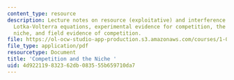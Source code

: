 ```yaml
---
content_type: resource
description: Lecture notes on resource (exploitative) and interference competition,
  Lotka-Volterra equations, experimental evidence for competition, the concept of
  niche, and field evidence of competition.
file: https://ol-ocw-studio-app-production.s3.amazonaws.com/courses/1-018j-ecology-i-the-earth-system-fall-2009/4d922119832362db083555b659710da7_MIT1_018JF09_Lec17.pdf
file_type: application/pdf
resourcetype: Document
title: 'Competition and the Niche '
uid: 4d922119-8323-62db-0835-55b659710da7
---
```

